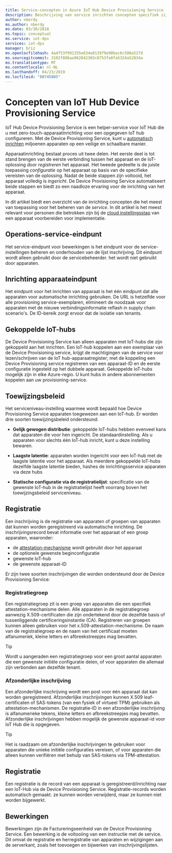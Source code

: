 ```yaml
---
title: Service-concepten in Azure IoT Hub Device Provisioning Service | Microsoft Docs
description: Beschrijving van service inrichten concepten specifiek zijn voor apparaten met de Device Provisioning Service en IoT-Hub
author: nberdy
ms.author: nberdy
ms.date: 03/30/2018
ms.topic: conceptual
ms.service: iot-dps
services: iot-dps
manager: briz
ms.openlocfilehash: 4a4f53f991355e634e8139f9e90bec6c508a527d
ms.sourcegitcommit: 3102f886aa962842303c8753fe8fa5324a52834a
ms.translationtype: MT
ms.contentlocale: nl-NL
ms.lasthandoff: 04/23/2019
ms.locfileid: "60745805"
---
```

# <a name="iot-hub-device-provisioning-service-concepts"></a>Concepten van IoT Hub Device Provisioning Service

IoT Hub Device Provisioning Service is een helper-service voor IoT Hub die u met zero-touch-apparaatinrichting voor een opgegeven IoT hub configureren. Met de Device Provisioning Service, kunt u [automatisch inrichten](concepts-auto-provisioning.md) miljoenen apparaten op een veilige en schaalbare manier.

Apparaatinrichting bestaat proces uit twee delen. Het eerste deel is tot stand brengen van de eerste verbinding tussen het apparaat en de IoT-oplossing door *registreren* het apparaat. Het tweede gedeelte is de juiste toepassing *configuratie* op het apparaat op basis van de specifieke vereisten van de oplossing. Nadat de beide stappen zijn voltooid, het apparaat volledig is *ingericht*. De Device Provisioning Service automatiseert beide stappen en biedt zo een naadloze ervaring voor de inrichting van het apparaat.

In dit artikel biedt een overzicht van de inrichting concepten die het meest van toepassing voor het beheren van de *service*. In dit artikel is het meest relevant voor personen die betrokken zijn bij de [cloud instellingsstap](about-iot-dps.md#cloud-setup-step) van een apparaat voorbereiden voor implementatie.

## <a name="service-operations-endpoint"></a>Operations-service-eindpunt

Het service-eindpunt voor bewerkingen is het eindpunt voor de service-instellingen beheren en onderhouden van de lijst inschrijving. Dit eindpunt wordt alleen gebruikt door de servicebeheerder. het wordt niet gebruikt door apparaten.

## <a name="device-provisioning-endpoint"></a>Inrichting apparaateindpunt

Het eindpunt voor het inrichten van apparaat is het één eindpunt dat alle apparaten voor automatische inrichting gebruiken. De URL is hetzelfde voor alle provisioning service-exemplaren, elimineert de noodzaak voor apparaten met de nieuwe verbindingsinformatie reflash in supply chain scenario's. De ID-bereik zorgt ervoor dat de isolatie van tenants.

## <a name="linked-iot-hubs"></a>Gekoppelde IoT-hubs

De Device Provisioning Service kan alleen apparaten met IoT-hubs die zijn gekoppeld aan het inrichten. Een IoT-hub koppelen aan een exemplaar van de Device Provisioning service, krijgt de machtigingen van de service voor lezen/schrijven van de IoT hub-apparaatregister; met de koppeling een Device Provisioning service registreren van een apparaat-ID en de eerste configuratie ingesteld op het dubbele apparaat. Gekoppelde IoT-hubs mogelijk zijn in elke Azure-regio. U kunt hubs in andere abonnementen koppelen aan uw provisioning-service.

## <a name="allocation-policy"></a>Toewijzingsbeleid

Het serviceniveau-instelling waarmee wordt bepaald hoe Device Provisioning Service apparaten toegewezen aan een IoT-hub. Er worden drie soorten toewijzingsbeleid ondersteund:

* **Gelijk gewogen distributie**: gekoppelde IoT-hubs hebben evenveel kans dat apparaten die voor hen ingericht. De standaardinstelling. Als u apparaten voor slechts één IoT-hub inricht, kunt u deze instelling bewaren.

* **Laagste latentie**: apparaten worden ingericht voor een IoT-hub met de laagste latentie voor het apparaat. Als meerdere gekoppelde IoT-hubs dezelfde laagste latentie bieden, hashes de inrichtingsservice apparaten via deze hubs

* **Statische configuratie via de registratielijst**: specificatie van de gewenste IoT-hub in de registratielijst heeft voorrang boven het toewijzingsbeleid serviceniveau.

## <a name="enrollment"></a>Registratie

Een inschrijving is de registratie van apparaten of groepen van apparaten dat kunnen worden geregistreerd via automatische inrichting. De inschrijvingsrecord bevat informatie over het apparaat of een groep apparaten, waaronder:
- de [attestation-mechanisme](concepts-security.md#attestation-mechanism) wordt gebruikt door het apparaat
- de optionele gewenste beginconfiguratie
- gewenste IoT-hub
- de gewenste apparaat-ID

Er zijn twee soorten inschrijvingen die worden ondersteund door de Device Provisioning Service:

### <a name="enrollment-group"></a>Registratiegroep

Een registratiegroep zit is een groep van apparaten die een specifiek attestation-mechanisme delen. Alle apparaten in de registratiegroep aanwezig X.509-certificaten die zijn ondertekend door de dezelfde basis of tussenliggende certificeringsinstantie (CA). Registreren van groepen kunnen alleen gebruiken voor het x.509-attestation-mechanisme. De naam van de registratiegroep en de naam van het certificaat moeten alfanumeriek, kleine letters en afbreekstreepjes mag bevatten.

> [!TIP]
> Wordt u aangeraden een registratiegroep voor een groot aantal apparaten die een gewenste initiële configuratie delen, of voor apparaten die allemaal zijn verbonden aan dezelfde tenant.

### <a name="individual-enrollment"></a>Afzonderlijke inschrijving

Een afzonderlijke inschrijving wordt een post voor één apparaat dat kan worden geregistreerd. Afzonderlijke inschrijvingen kunnen X.509 leaf-certificaten of SAS-tokens (van een fysiek of virtueel TPM) gebruiken als attestation-mechanismen. De registratie-ID in een afzonderlijke inschrijving is alfanumerieke tekens, kleine letters en afbreekstreepjes mag bevatten. Afzonderlijke inschrijvingen hebben mogelijk de gewenste apparaat-id voor IoT Hub die is opgegeven.

> [!TIP]
> Het is raadzaam om afzonderlijke inschrijvingen te gebruiken voor apparaten die unieke initiële configuraties vereisen, of voor apparaten die alleen kunnen verifiëren met behulp van SAS-tokens via TPM-attestation.

## <a name="registration"></a>Registratie

Een registratie is de record van een apparaat is geregistreerd/inrichting naar een IoT-Hub via de Device Provisioning Service. Registratie-records worden automatisch gemaakt. ze kunnen worden verwijderd, maar ze kunnen niet worden bijgewerkt.

## <a name="operations"></a>Bewerkingen

Bewerkingen zijn de Factureringseenheid van de Device Provisioning Service. Een bewerking is de voltooiing van een instructie met de service. Dit omvat de registratie en herregistratie van apparaten en wijzigingen aan de serverkant, zoals het toevoegen en bijwerken van inschrijvingslijsten.
